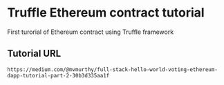 # Truffle Ethereum contract tutorial

First turorial of Ethereum contract using Truffle framework

## Tutorial URL
```https://medium.com/@mvmurthy/full-stack-hello-world-voting-ethereum-dapp-tutorial-part-2-30b3d335aa1f```
